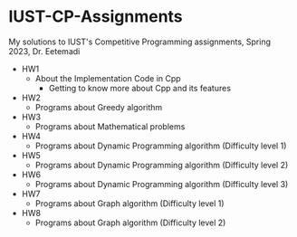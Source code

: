 # IUST-CP-Assignments

My solutions to IUST's Competitive Programming assignments, Spring 2023, Dr. Eetemadi

- HW1
  - About the Implementation Code in Cpp
    - Getting to know more about Cpp and its features
- HW2
  - Programs about Greedy algorithm
- HW3
  - Programs about Mathematical problems
- HW4
  - Programs about Dynamic Programming algorithm (Difficulty level 1)
- HW5
  - Programs about Dynamic Programming algorithm (Difficulty level 2)
- HW6
  - Programs about Dynamic Programming algorithm (Difficulty level 3)
- HW7
  - Programs about Graph algorithm (Difficulty level 1)
- HW8
  - Programs about Graph algorithm (Difficulty level 2)
